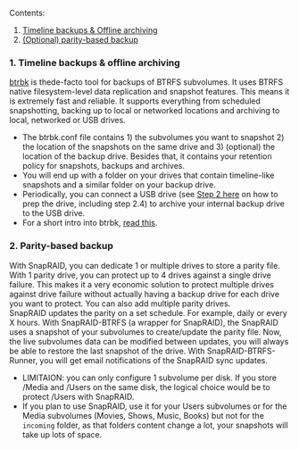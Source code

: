 Contents: 
  1. [Timeline backups & Offline archiving](https://github.com/zilexa/Homeserver/tree/master/docker/HOST/backupstrategy.md#2-timeline-backups)
  2. [(Optional) parity-based backup](https://github.com/zilexa/Homeserver/blob/master/docker/HOST/backupstrategy.md#1-disk-protection)

### 1. Timeline backups & offline archiving
[btrbk](https://digint.ch/btrbk) is thede-facto tool for backups of BTRFS subvolumes. It uses BTRFS native filesystem-level data replication and snapshot features. This means it is extremely fast and reliable. It supports everything from scheduled snapshotting, backing up to local or networked locations and archiving to local, networked or USB drives. 
- The btrbk.conf file contains 1) the subvolumes you want to snapshot 2) the location of the snapshots on the same drive and 3) (optional) the location of the backup drive. Besides that, it contains your retention policy for snapshots, backups and archives. 
- You will end up with a folder on your drives that contain timeline-like snapshots and a similar folder on your backup drive. 
- Periodically, you can connect a USB drive (see [Step 2 here](https://github.com/zilexa/Homeserver/tree/master/filesystem#step-21-prepare-drives) on how to prep the drive, including step 2.4) to archive your internal backup drive to the USB drive. 
- For a short intro into btrbk, [read this](https://wiki.gentoo.org/wiki/Btrbk). 


### 2. Parity-based backup 
With SnapRAID, you can dedicate 1 or multiple drives to store a parity file. With 1 parity drive, you can protect up to 4 drives against a single drive failure. This makes it a very economic solution to protect multiple drives against drive failure without actually having a backup drive for each drive you want to protect. You can also add multiple parity drives.  
SnapRAID updates the parity on a set schedule. For example, daily or every X hours.
With SnapRAID-BTRFS (a wrapper for SnapRAID), the SnapRAID uses a snapshot of your subvolumes to create/update the parity file. Now, the live subvolumes data can be modified between updates, you will always be able to restore the last snapshot of the drive. 
With SnapRAID-BTRFS-Runner, you will get email notifications of the SnapRAID sync updates. 
- LIMITAION: you can only configure 1 subvolume per disk. If you store /Media and /Users on the same disk, the logical choice would be to protect /Users with SnapRAID. 
- If you plan to use SnapRAID, use it for your Users subvolumes or for the Media subvolumes (Movies, Shows, Music, Books) but not for the `incoming` folder, as that folders content change a lot, your snapshots will take up lots of space. 
